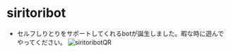 # siritoribot
- セルフしりとりをサポートしてくれるbotが誕生しました。暇な時に遊んでやってください。
![siritoribotQR](https://user-images.githubusercontent.com/65205373/108872358-70a6e300-763d-11eb-8812-e15dd90c997b.png)
